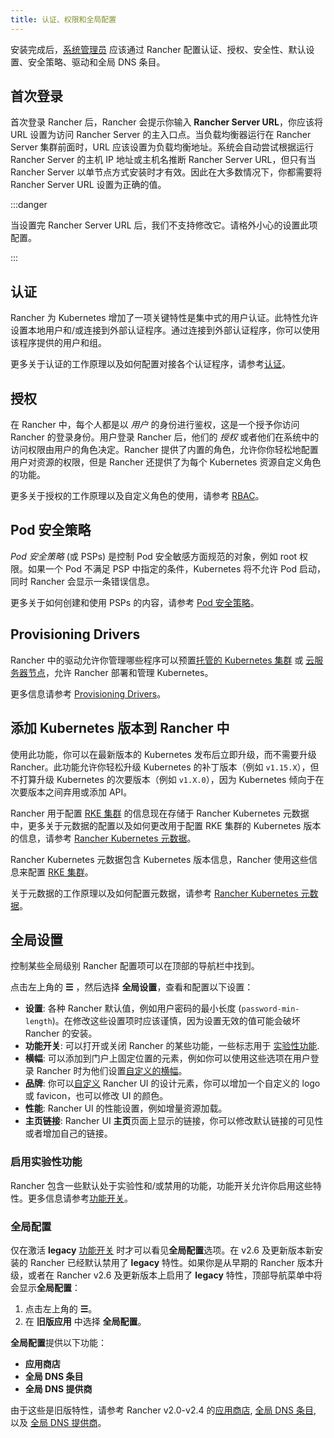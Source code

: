 ```yaml
---
title: 认证、权限和全局配置
---
```


<head>
  <link rel="canonical" href="https://ranchermanager.docs.rancher.com/zh/how-to-guides/new-user-guides/authentication-permissions-and-global-configuration"/>
</head>

安装完成后，[系统管理员](manage-role-based-access-control-rbac/global-permissions.md) 应该通过 Rancher 配置认证、授权、安全性、默认设置、安全策略、驱动和全局 DNS 条目。

## 首次登录

首次登录 Rancher 后，Rancher 会提示你输入 **Rancher Server URL**，你应该将 URL 设置为访问 Rancher Server 的主入口点。当负载均衡器运行在 Rancher Server 集群前面时，URL 应该设置为负载均衡地址。系统会自动尝试根据运行 Rancher Server 的主机 IP 地址或主机名推断 Rancher Server URL，但只有当 Rancher Server 以单节点方式安装时才有效。因此在大多数情况下，你都需要将 Rancher Server URL 设置为正确的值。

:::danger

当设置完 Rancher Server URL 后，我们不支持修改它。请格外小心的设置此项配置。

:::

## 认证

Rancher 为 Kubernetes 增加了一项关键特性是集中式的用户认证。此特性允许设置本地用户和/或连接到外部认证程序。通过连接到外部认证程序，你可以使用该程序提供的用户和组。

更多关于认证的工作原理以及如何配置对接各个认证程序，请参考[认证](authentication-config/authentication-config.md)。

## 授权

在 Rancher 中，每个人都是以 _用户_ 的身份进行鉴权，这是一个授予你访问 Rancher 的登录身份。用户登录 Rancher 后，他们的 _授权_ 或者他们在系统中的访问权限由用户的角色决定。Rancher 提供了内置的角色，允许你你轻松地配置用户对资源的权限，但是 Rancher 还提供了为每个 Kubernetes 资源自定义角色的功能。

更多关于授权的工作原理以及自定义角色的使用，请参考 [RBAC](manage-role-based-access-control-rbac/manage-role-based-access-control-rbac.md)。

## Pod 安全策略

_Pod 安全策略_ (或 PSPs) 是控制 Pod 安全敏感方面规范的对象，例如 root 权限。如果一个 Pod 不满足 PSP 中指定的条件，Kubernetes 将不允许 Pod 启动，同时 Rancher 会显示一条错误信息。

更多关于如何创建和使用 PSPs 的内容，请参考 [Pod 安全策略](create-pod-security-policies.md)。

## Provisioning Drivers

Rancher 中的驱动允许你管理哪些程序可以预置[托管的 Kubernetes 集群](../kubernetes-clusters-in-rancher-setup/set-up-clusters-from-hosted-kubernetes-providers/set-up-clusters-from-hosted-kubernetes-providers.md) 或 [云服务器节点](../launch-kubernetes-with-rancher/use-new-nodes-in-an-infra-provider/use-new-nodes-in-an-infra-provider.md)，允许 Rancher 部署和管理 Kubernetes。

更多信息请参考 [Provisioning Drivers](about-provisioning-drivers/about-provisioning-drivers.md)。

## 添加 Kubernetes 版本到 Rancher 中

使用此功能，你可以在最新版本的 Kubernetes 发布后立即升级，而不需要升级 Rancher。此功能允许你轻松升级 Kubernetes 的补丁版本（例如 `v1.15.X`），但不打算升级 Kubernetes 的次要版本（例如 `v1.X.0`），因为 Kubernetes 倾向于在次要版本之间弃用或添加 API。

Rancher 用于配置 [RKE 集群](../launch-kubernetes-with-rancher/launch-kubernetes-with-rancher.md) 的信息现在存储于 Rancher Kubernetes 元数据中，更多关于元数据的配置以及如何更改用于配置 RKE 集群的 Kubernetes 版本的信息，请参考 [Rancher Kubernetes 元数据](../../../getting-started/installation-and-upgrade/upgrade-kubernetes-without-upgrading-rancher.md)。

Rancher Kubernetes 元数据包含 Kubernetes 版本信息，Rancher 使用这些信息来配置 [RKE 集群](../launch-kubernetes-with-rancher/launch-kubernetes-with-rancher.md)。

关于元数据的工作原理以及如何配置元数据，请参考 [Rancher Kubernetes 元数据](../../../getting-started/installation-and-upgrade/upgrade-kubernetes-without-upgrading-rancher.md)。

## 全局设置

控制某些全局级别 Rancher 配置项可以在顶部的导航栏中找到。

点击左上角的 **☰** ，然后选择 **全局设置**，查看和配置以下设置：

- **设置**: 各种 Rancher 默认值，例如用户密码的最小长度 (`password-min-length`)。在修改这些设置项时应该谨慎，因为设置无效的值可能会破坏 Rancher 的安装。
- **功能开关**: 可以打开或关闭 Rancher 的某些功能，一些标志用于 [实验性功能](#启用实验性功能).
- **横幅**: 可以添加到门户上固定位置的元素，例如你可以使用这些选项在用户登录 Rancher 时为他们设置[自定义的横幅](custom-branding.md#固定横幅)。
- **品牌**: 你可以[自定义](custom-branding.md) Rancher UI 的设计元素，你可以增加一个自定义的 logo 或 favicon，也可以修改 UI 的颜色。
- **性能**: Rancher UI 的性能设置，例如增量资源加载。
- **主页链接**: Rancher UI **主页**页面上显示的链接，你可以修改默认链接的可见性或者增加自己的链接。

### 启用实验性功能

Rancher 包含一些默认处于实验性和/或禁用的功能，功能开关允许你启用这些特性。更多信息请参考[功能开关](../../advanced-user-guides/enable-experimental-features/enable-experimental-features.md)。

### 全局配置

仅在激活 **legacy** [功能开关](../../advanced-user-guides/enable-experimental-features/enable-experimental-features.md) 时才可以看见**全局配置**选项。在 v2.6 及更新版本新安装的 Rancher 已经默认禁用了 **legacy** 特性。如果你是从早期的 Rancher 版本升级，或者在 Rancher v2.6 及更新版本上启用了 **legacy** 特性，顶部导航菜单中将会显示**全局配置**：

1. 点击左上角的 **☰**。
1. 在 **旧版应用** 中选择 **全局配置**。

**全局配置**提供以下功能：

- **应用商店**
- **全局 DNS 条目**
- **全局 DNS 提供商**

由于这些是旧版特性，请参考 Rancher v2.0-v2.4 的[应用商店](/versioned_docs/version-2.0-2.4/how-to-guides/new-user-guides/helm-charts-in-rancher/helm-charts-in-rancher.md), [全局 DNS 条目](/versioned_docs/version-2.0-2.4/how-to-guides/new-user-guides/helm-charts-in-rancher/globaldns.md#adding-a-global-dns-entry), 以及 [全局 DNS 提供商](/versioned_docs/version-2.0-2.4/how-to-guides/new-user-guides/helm-charts-in-rancher/globaldns.md#editing-a-global-dns-provider)。
